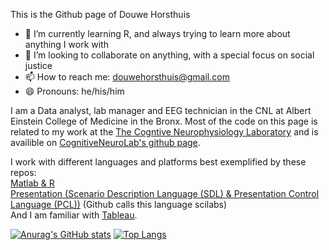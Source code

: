 This is the Github page of Douwe Horsthuis
- 🌱 I’m currently learning R, and always trying to learn more about anything I work with
- 👯 I’m looking to collaborate on anything, with a special focus on social justice
- 📫 How to reach me: douwehorsthuis@gmail.com
- 😄 Pronouns: he/his/him

I am a Data analyst, lab manager and EEG technician in the CNL at Albert Einstein College of Medicine in the Bronx. Most of the code on this page is related to my work at the [The Cogntive Neurophysiology Laboratory](https://www.cognitiveneurolab.com/) and is availible on [CognitiveNeuroLab's github page](https://github.com/CognitiveNeuroLab).  

I work with different languages and platforms best exemplified by these repos:  
[Matlab & R](https://github.com/DouweHorsthuis/EEG_to_ERP_pipeline_stats_R)  
[Presentation (Scenario Description Language (SDL) & Presentation Control Language (PCL))](https://github.com/DouweHorsthuis/N-back-task-experiment) (Github calls this language scilabs)  
And I am familiar with [Tableau](https://public.tableau.com/app/profile/douwe.horsthuis/viz/NYPD_visualizing_complaints/Dashboard1).  

[![Anurag's GitHub stats](https://github-readme-stats.vercel.app/api?username=douwehorsthuis&count_private=true&show_icons=true)](https://github.com/anuraghazra/github-readme-stats)
[![Top Langs](https://github-readme-stats.vercel.app/api/top-langs/?username=douwehorsthuis&exclude_repo=A-Bellabeat-Case-Study-Google-Data-Analytics)](https://github.com/anuraghazra/github-readme-stats)

  



